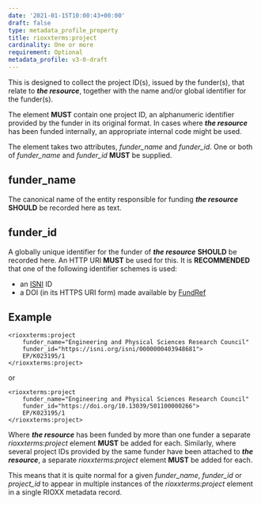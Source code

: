 ```yaml
---
date: '2021-01-15T10:00:43+00:00'
draft: false
type: metadata_profile_property
title: rioxxterms:project
cardinality: One or more
requirement: Optional
metadata_profile: v3-0-draft
---
```

This is designed to collect the project ID(s), issued by the funder(s), that relate to ***the resource***, together with the name and/or global identifier for the funder(s).

The element **MUST** contain one project ID, an alphanumeric identifier provided by the funder in its original format. In cases where ***the resource*** has been funded internally, an appropriate internal code might be used.

The element takes two attributes, *funder_name* and *funder_id*. One or both of *funder_name* and *funder_id* **MUST** be supplied.

## funder_name
The canonical name of the entity responsible for funding ***the resource*** **SHOULD** be recorded here as text.

## funder_id
A globally unique identifier for the funder of ***the resource*** **SHOULD** be recorded here. An HTTP URI **MUST** be used for this. It is **RECOMMENDED** that one of the following identifier schemes is used:

* an [ISNI](http://isni.org) ID
* a DOI (in its HTTPS URI form) made available by [FundRef](http://www.crossref.org/fundref/)

## Example

<pre><code class="language-xml">&lt;rioxxterms:project
    funder_name="Engineering and Physical Sciences Research Council"
    funder_id="https://isni.org/isni/0000000403948681"&gt;
    EP/K023195/1
&lt;/rioxxterms:project&gt;
</code></pre>

or

<pre><code class="language-xml">&lt;rioxxterms:project
    funder_name="Engineering and Physical Sciences Research Council"
    funder_id="https://doi.org/10.13039/501100000266"&gt;
    EP/K023195/1
&lt;/rioxxterms:project&gt;
</code></pre>


Where ***the resource*** has been funded by more than one funder a separate *rioxxterms:project* element **MUST** be added for each. Similarly, where several project IDs provided by the same funder have been attached to ***the resource***, a separate *rioxxterms:project* element **MUST** be added for each.

This means that it is quite normal for a given *funder_name*, *funder_id* or *project_id* to appear in multiple instances of the *rioxxterms:project* element in a single RIOXX metadata record.
